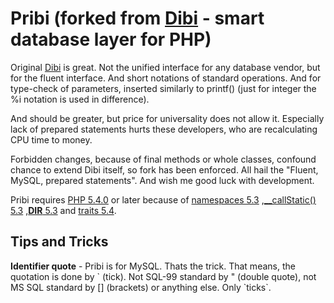 Pribi (forked from [Dibi](http://dibiphp.com) - smart database layer for PHP)
=========================================================

Original [Dibi](http://dibiphp.com) is great.
Not the unified interface for any database vendor, but for the fluent interface.
And short notations of standard operations.
And for type-check of parameters, inserted similarly to printf() (just for integer the %i notation is used in difference).

And should be greater, but price for universality does not allow it.
Especially lack of prepared statements hurts these developers, who are recalculating CPU time to money.

Forbidden changes, because of final methods or whole classes, confound chance to extend Dibi itself, so fork has been enforced.
All hail the "Fluent, MySQL, prepared statements". And wish me good luck with development.

Pribi requires [PHP 5.4.0](http://php.net/releases/5_4_0.php)
or later because of [namespaces 5.3](http://php.net/manual/en/language.namespaces.php)
 ,[__callStatic() 5.3](http://www.php.net/manual/en/language.oop5.overloading.php#object.callstatic)
 ,[__DIR__ 5.3](http://php.net/manual/en/language.constants.predefined.php)
 and [traits 5.4](http://php.net/traits).

Tips and Tricks
---------------
**Identifier quote**
	- Pribi is for MySQL. Thats the trick. That means, the quotation is done by \` (tick).
	Not SQL-99 standard by " (double quote), not MS SQL standard by [] (brackets) or anything else. Only \`ticks\`.